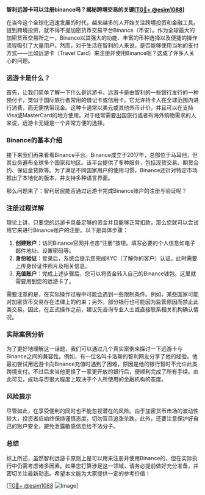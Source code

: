 **智利远游卡可以注册binance吗？揭秘跨境交易的关键[[TG💪+ @esim1088](https://t.me/s/esim1088)]**

在当今这个全球化迅速发展的时代，越来越多的人开始关注跨境投资和金融工具。提到跨境投资，就不得不提加密货币交易平台Binance（币安）。作为全球最大的加密货币交易所之一，Binance以其强大的功能、丰富的币种选择以及便捷的操作流程吸引了大量用户。然而，对于生活在智利的人来说，是否能够使用当地的支付方式——比如远游卡（Travel Card）来注册并使用Binance呢？这成了许多人关心的问题。

### 远游卡是什么？

首先，让我们简单了解一下什么是远游卡。远游卡是由智利的一些银行发行的一种预付卡，类似于国际旅行者常用的借记卡或信用卡。它允许持卡人在全球范围内进行消费，而无需携带现金。这种卡通常以美元或其他外币计价，并且可以在支持Visa或MasterCard的地方使用。对于经常需要出国旅行或者有海外购物需求的人来说，远游卡无疑是一个非常方便的选择。

### Binance的基本介绍

接下来我们再来看看Binance平台。Binance成立于2017年，总部位于马耳他，但其业务遍布全球多个国家和地区。该平台提供了多种服务，包括现货交易、期货合约、保证金贷款等。为了满足不同国家用户的使用习惯，Binance还针对特定市场推出了本地化的版本，并支持多种语言界面。

那么问题来了：智利居民能否通过远游卡完成Binance账户的注册与验证呢？

### 注册过程详解

理论上讲，只要您的远游卡具备足够的资金并且能够正常扣款，那么您就可以尝试用它来进行Binance账户的注册。以下是具体步骤：

1. **创建账户**：访问Binance官网并点击“注册”按钮。填写必要的个人信息如电子邮件地址、设置密码等。
2. **身份验证**：登录后，系统会提示您完成KYC（了解你的客户）认证。此时需要上传身份证件照片及相关信息。
3. **充值账户**：完成上述步骤后，您可以将资金转入自己的Binance钱包。这里就需要用到您的远游卡了。

需要注意的是，在实际操作过程中可能会遇到一些限制条件。例如，某些国家可能对加密货币交易存在法律上的约束；另外，部分银行也可能因为监管原因而禁止此类交易。因此，在正式操作之前，建议先咨询专业人士或直接联系相关机构确认情况。

### 实际案例分析

为了更好地理解这一话题，我们可以通过几个真实案例来探讨一下远游卡与Binance之间的兼容性。例如，有一位名叫卡洛斯的智利网友分享了他的经验。他最初尝试用远游卡向Binance充值时遇到了困难，原因是他的银行暂时不允许此类跨境支付。不过后来当他更换了一家更开放的银行后，便顺利完成了所有手续。由此可见，成功与否很大程度上取决于个人所使用的金融机构的态度。

### 风险提示

尽管如此，在享受便利的同时也不能忽视潜在的风险。由于加密货币市场的波动性较大，投资者应始终保持谨慎态度，切勿盲目追涨杀跌。此外，还要注意保护好自己的账户安全，避免泄露敏感信息给不法分子。

### 总结

综上所述，虽然智利远游卡原则上是可以用来注册并使用Binance的，但在实际执行中仍需考虑诸多因素。如果您打算涉足这一领域，请务必提前做好充分准备，并密切关注最新动态。希望本文能为大家提供一定的参考价值！

[[TG💪+ @esim1088](https://t.me/s/esim1088) ![Image](https://i.postimg.cc/4NQfJmqS/Snipaste-2025-05-13-00-14-12.png)]
